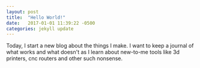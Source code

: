 ```yaml
---
layout: post
title:  "Hello World!"
date:   2017-01-01 11:39:22 -0500
categories: jekyll update
---
```

Today, I start a new blog about the things I make. I want to keep a journal of what works and what doesn't as I learn about new-to-me tools like 3d printers, cnc routers and other such nonsense.